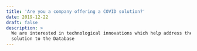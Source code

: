 ```yaml
---
title: 'Are you a company offering a COVID solution?'
date: 2019-12-22
draft: false
description: >
  We are interested in technological innovations which help address the COVID crisis. Please add your
  solution to the Database
---
```


